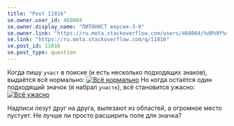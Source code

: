 ```yaml
---
title: "Post 11816"
se.owner.user_id: 468004
se.owner.display_name: "ПИТОНИСТ версия-3-8"
se.owner.link: "https://ru.meta.stackoverflow.com/users/468004/%d0%9f%d0%98%d0%a2%d0%9e%d0%9d%d0%98%d0%a1%d0%a2-%d0%b2%d0%b5%d1%80%d1%81%d0%b8%d1%8f-3-8"
se.link: "https://ru.meta.stackoverflow.com/q/11816"
se.post_id: 11816
se.post_type: question
---
```

<p>Когда пишу <code>участ</code> в поиске (и есть несколько подходящих знаков), выдаётся всё нормально:
<a href="https://i.stack.imgur.com/QFBOJ.png" rel="nofollow noreferrer"><img src="https://i.stack.imgur.com/QFBOJ.png" alt="Всё нормально" /></a>
Но когда остаётся один подходящий значок (я набрал <code>участк</code>), всё становится ужасно:
<a href="https://i.stack.imgur.com/TFtsv.png" rel="nofollow noreferrer"><img src="https://i.stack.imgur.com/TFtsv.png" alt="Всё ужасно" /></a></p>
<p>Надписи лезут друг на друга, вылезают из областей, а огромное место пустует. Не лучше ли просто расширить поле для значка?</p>
